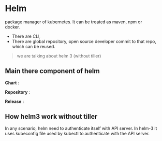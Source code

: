 # Helm

package manager of kubernetes. It can be treated as maven, npm or docker.

- There are CLI,
- There are global repository, open source developer commit to that repo, which can be reused.

> we are talking about helm 3 (without tiller)

## Main there component of helm

**Chart** :

**Repository** :

**Release** :

## How helm3 work without tiller

In any scenario, helm need to authenticate itself with API server. In helm-3 it uses kubeconfig file used by kubectl to authenticate with the API server.
